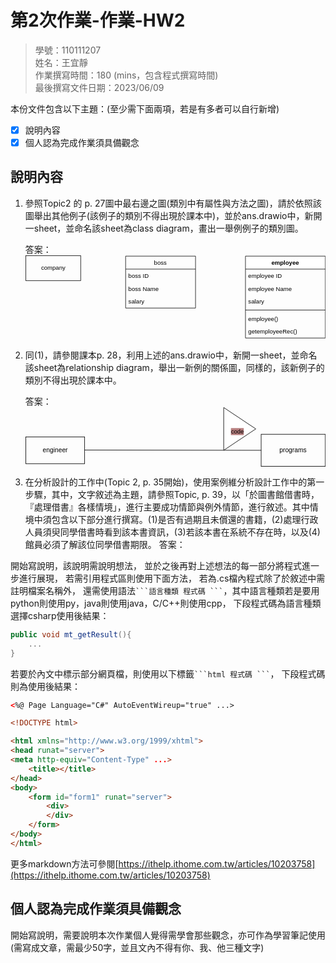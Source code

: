 # 第2次作業-作業-HW2
>
>學號：110111207
><br />
>姓名：王宜靜
><br />
>作業撰寫時間：180 (mins，包含程式撰寫時間)
><br />
>最後撰寫文件日期：2023/06/09
>

本份文件包含以下主題：(至少需下面兩項，若是有多者可以自行新增)
- [x] 說明內容
- [x] 個人認為完成作業須具備觀念

## 說明內容

1. 參照Topic2 的 p. 27圖中最右邊之圖(類別中有屬性與方法之圖)，請於依照該圖舉出其他例子(該例子的類別不得出現於課本中)，並於ans.drawio中，新開一sheet，並命名該sheet為class diagram，畫出一舉例例子的類別圖。

    答案：<svg xmlns="http://www.w3.org/2000/svg" xmlns:xlink="http://www.w3.org/1999/xlink" version="1.1" width="601px" viewBox="-0.5 -0.5 601 169" content="&lt;mxfile&gt;&lt;diagram id=&quot;ZqABsD34Xe3I2mjm6uDh&quot; name=&quot;第1頁&quot;&gt;&lt;mxGraphModel dx=&quot;744&quot; dy=&quot;277&quot; grid=&quot;1&quot; gridSize=&quot;10&quot; guides=&quot;1&quot; tooltips=&quot;1&quot; connect=&quot;1&quot; arrows=&quot;1&quot; fold=&quot;1&quot; page=&quot;1&quot; pageScale=&quot;1&quot; pageWidth=&quot;827&quot; pageHeight=&quot;1169&quot; math=&quot;0&quot; shadow=&quot;0&quot;&gt;&lt;root&gt;&lt;mxCell id=&quot;0&quot;/&gt;&lt;mxCell id=&quot;1&quot; parent=&quot;0&quot;/&gt;&lt;mxCell id=&quot;2&quot; value=&quot;company&quot; style=&quot;html=1;fillColor=none;&quot; vertex=&quot;1&quot; parent=&quot;1&quot;&gt;&lt;mxGeometry x=&quot;110&quot; y=&quot;40&quot; width=&quot;110&quot; height=&quot;50&quot; as=&quot;geometry&quot;/&gt;&lt;/mxCell&gt;&lt;mxCell id=&quot;3&quot; value=&quot;employee&quot; style=&quot;swimlane;fontStyle=1;align=center;verticalAlign=top;childLayout=stackLayout;horizontal=1;startSize=26;horizontalStack=0;resizeParent=1;resizeParentMax=0;resizeLast=0;collapsible=1;marginBottom=0;&quot; vertex=&quot;1&quot; parent=&quot;1&quot;&gt;&lt;mxGeometry x=&quot;550&quot; y=&quot;41&quot; width=&quot;160&quot; height=&quot;164&quot; as=&quot;geometry&quot;/&gt;&lt;/mxCell&gt;&lt;mxCell id=&quot;4&quot; value=&quot;employee ID&quot; style=&quot;text;strokeColor=none;fillColor=none;align=left;verticalAlign=top;spacingLeft=4;spacingRight=4;overflow=hidden;rotatable=0;points=[[0,0.5],[1,0.5]];portConstraint=eastwest;&quot; vertex=&quot;1&quot; parent=&quot;3&quot;&gt;&lt;mxGeometry y=&quot;26&quot; width=&quot;160&quot; height=&quot;26&quot; as=&quot;geometry&quot;/&gt;&lt;/mxCell&gt;&lt;mxCell id=&quot;5&quot; value=&quot;employee Name&quot; style=&quot;text;strokeColor=none;fillColor=none;align=left;verticalAlign=top;spacingLeft=4;spacingRight=4;overflow=hidden;rotatable=0;points=[[0,0.5],[1,0.5]];portConstraint=eastwest;&quot; vertex=&quot;1&quot; parent=&quot;3&quot;&gt;&lt;mxGeometry y=&quot;52&quot; width=&quot;160&quot; height=&quot;26&quot; as=&quot;geometry&quot;/&gt;&lt;/mxCell&gt;&lt;mxCell id=&quot;6&quot; value=&quot;salary&quot; style=&quot;text;strokeColor=none;fillColor=none;align=left;verticalAlign=top;spacingLeft=4;spacingRight=4;overflow=hidden;rotatable=0;points=[[0,0.5],[1,0.5]];portConstraint=eastwest;&quot; vertex=&quot;1&quot; parent=&quot;3&quot;&gt;&lt;mxGeometry y=&quot;78&quot; width=&quot;160&quot; height=&quot;26&quot; as=&quot;geometry&quot;/&gt;&lt;/mxCell&gt;&lt;mxCell id=&quot;7&quot; value=&quot;&quot; style=&quot;line;strokeWidth=1;fillColor=none;align=left;verticalAlign=middle;spacingTop=-1;spacingLeft=3;spacingRight=3;rotatable=0;labelPosition=right;points=[];portConstraint=eastwest;strokeColor=inherit;&quot; vertex=&quot;1&quot; parent=&quot;3&quot;&gt;&lt;mxGeometry y=&quot;104&quot; width=&quot;160&quot; height=&quot;8&quot; as=&quot;geometry&quot;/&gt;&lt;/mxCell&gt;&lt;mxCell id=&quot;8&quot; value=&quot;employee()&quot; style=&quot;text;strokeColor=none;fillColor=none;align=left;verticalAlign=top;spacingLeft=4;spacingRight=4;overflow=hidden;rotatable=0;points=[[0,0.5],[1,0.5]];portConstraint=eastwest;&quot; vertex=&quot;1&quot; parent=&quot;3&quot;&gt;&lt;mxGeometry y=&quot;112&quot; width=&quot;160&quot; height=&quot;26&quot; as=&quot;geometry&quot;/&gt;&lt;/mxCell&gt;&lt;mxCell id=&quot;9&quot; value=&quot;getemployeeRec()&quot; style=&quot;text;strokeColor=none;fillColor=none;align=left;verticalAlign=top;spacingLeft=4;spacingRight=4;overflow=hidden;rotatable=0;points=[[0,0.5],[1,0.5]];portConstraint=eastwest;&quot; vertex=&quot;1&quot; parent=&quot;3&quot;&gt;&lt;mxGeometry y=&quot;138&quot; width=&quot;160&quot; height=&quot;26&quot; as=&quot;geometry&quot;/&gt;&lt;/mxCell&gt;&lt;mxCell id=&quot;10&quot; value=&quot;boss&quot; style=&quot;swimlane;fontStyle=0;childLayout=stackLayout;horizontal=1;startSize=26;fillColor=none;horizontalStack=0;resizeParent=1;resizeParentMax=0;resizeLast=0;collapsible=1;marginBottom=0;&quot; vertex=&quot;1&quot; parent=&quot;1&quot;&gt;&lt;mxGeometry x=&quot;310&quot; y=&quot;41&quot; width=&quot;140&quot; height=&quot;104&quot; as=&quot;geometry&quot;/&gt;&lt;/mxCell&gt;&lt;mxCell id=&quot;11&quot; value=&quot;boss ID&quot; style=&quot;text;strokeColor=none;fillColor=none;align=left;verticalAlign=top;spacingLeft=4;spacingRight=4;overflow=hidden;rotatable=0;points=[[0,0.5],[1,0.5]];portConstraint=eastwest;&quot; vertex=&quot;1&quot; parent=&quot;10&quot;&gt;&lt;mxGeometry y=&quot;26&quot; width=&quot;140&quot; height=&quot;26&quot; as=&quot;geometry&quot;/&gt;&lt;/mxCell&gt;&lt;mxCell id=&quot;12&quot; value=&quot;boss Name&quot; style=&quot;text;strokeColor=none;fillColor=none;align=left;verticalAlign=top;spacingLeft=4;spacingRight=4;overflow=hidden;rotatable=0;points=[[0,0.5],[1,0.5]];portConstraint=eastwest;&quot; vertex=&quot;1&quot; parent=&quot;10&quot;&gt;&lt;mxGeometry y=&quot;52&quot; width=&quot;140&quot; height=&quot;26&quot; as=&quot;geometry&quot;/&gt;&lt;/mxCell&gt;&lt;mxCell id=&quot;13&quot; value=&quot;salary&quot; style=&quot;text;strokeColor=none;fillColor=none;align=left;verticalAlign=top;spacingLeft=4;spacingRight=4;overflow=hidden;rotatable=0;points=[[0,0.5],[1,0.5]];portConstraint=eastwest;&quot; vertex=&quot;1&quot; parent=&quot;10&quot;&gt;&lt;mxGeometry y=&quot;78&quot; width=&quot;140&quot; height=&quot;26&quot; as=&quot;geometry&quot;/&gt;&lt;/mxCell&gt;&lt;/root&gt;&lt;/mxGraphModel&gt;&lt;/diagram&gt;&lt;diagram id=&quot;WkEnrTT7VCYxmxIbAgU9&quot; name=&quot;第2頁&quot;&gt;&lt;mxGraphModel dx=&quot;744&quot; dy=&quot;277&quot; grid=&quot;1&quot; gridSize=&quot;10&quot; guides=&quot;1&quot; tooltips=&quot;1&quot; connect=&quot;1&quot; arrows=&quot;1&quot; fold=&quot;1&quot; page=&quot;1&quot; pageScale=&quot;1&quot; pageWidth=&quot;827&quot; pageHeight=&quot;1169&quot; math=&quot;0&quot; shadow=&quot;0&quot;&gt;&lt;root&gt;&lt;mxCell id=&quot;0&quot;/&gt;&lt;mxCell id=&quot;1&quot; parent=&quot;0&quot;/&gt;&lt;mxCell id=&quot;n_RbIPbDLvsUDZTMMRs3-17&quot; value=&quot;&quot; style=&quot;endArrow=none;html=1;&quot; edge=&quot;1&quot; parent=&quot;1&quot;&gt;&lt;mxGeometry width=&quot;50&quot; height=&quot;50&quot; relative=&quot;1&quot; as=&quot;geometry&quot;&gt;&lt;mxPoint x=&quot;190&quot; y=&quot;269.5&quot; as=&quot;sourcePoint&quot;/&gt;&lt;mxPoint x=&quot;520&quot; y=&quot;270&quot; as=&quot;targetPoint&quot;/&gt;&lt;/mxGeometry&gt;&lt;/mxCell&gt;&lt;mxCell id=&quot;n_RbIPbDLvsUDZTMMRs3-18&quot; value=&quot;programs&quot; style=&quot;rounded=0;whiteSpace=wrap;html=1;fillColor=none;&quot; vertex=&quot;1&quot; parent=&quot;1&quot;&gt;&lt;mxGeometry x=&quot;520&quot; y=&quot;240&quot; width=&quot;120&quot; height=&quot;60&quot; as=&quot;geometry&quot;/&gt;&lt;/mxCell&gt;&lt;mxCell id=&quot;n_RbIPbDLvsUDZTMMRs3-19&quot; value=&quot;engineer&quot; style=&quot;html=1;fillColor=none;&quot; vertex=&quot;1&quot; parent=&quot;1&quot;&gt;&lt;mxGeometry x=&quot;80&quot; y=&quot;245&quot; width=&quot;110&quot; height=&quot;50&quot; as=&quot;geometry&quot;/&gt;&lt;/mxCell&gt;&lt;mxCell id=&quot;n_RbIPbDLvsUDZTMMRs3-20&quot; value=&quot;&quot; style=&quot;triangle;whiteSpace=wrap;html=1;labelBackgroundColor=#b57d7d;&quot; vertex=&quot;1&quot; parent=&quot;1&quot;&gt;&lt;mxGeometry x=&quot;450&quot; y=&quot;190&quot; width=&quot;60&quot; height=&quot;80&quot; as=&quot;geometry&quot;/&gt;&lt;/mxCell&gt;&lt;mxCell id=&quot;n_RbIPbDLvsUDZTMMRs3-21&quot; value=&quot;code&quot; style=&quot;text;html=1;strokeColor=none;fillColor=none;align=center;verticalAlign=middle;whiteSpace=wrap;rounded=0;labelBackgroundColor=#b57d7d;strokeWidth=0;fontSize=11;&quot; vertex=&quot;1&quot; parent=&quot;1&quot;&gt;&lt;mxGeometry x=&quot;449&quot; y=&quot;220&quot; width=&quot;54&quot; height=&quot;30&quot; as=&quot;geometry&quot;/&gt;&lt;/mxCell&gt;&lt;/root&gt;&lt;/mxGraphModel&gt;&lt;/diagram&gt;&lt;/mxfile&gt;" onclick="(function(svg){var src=window.event.target||window.event.srcElement;while (src!=null&amp;&amp;src.nodeName.toLowerCase()!='a'){src=src.parentNode;}if(src==null){if(svg.wnd!=null&amp;&amp;!svg.wnd.closed){svg.wnd.focus();}else{var r=function(evt){if(evt.data=='ready'&amp;&amp;evt.source==svg.wnd){svg.wnd.postMessage(decodeURIComponent(svg.getAttribute('content')),'*');window.removeEventListener('message',r);}};window.addEventListener('message',r);svg.wnd=window.open('https://viewer.diagrams.net/?client=1&amp;page=0&amp;edit=_blank');}}})(this);" style="cursor:pointer;max-width:100%;max-height:169px;"><defs><clipPath id="mx-clip-444-32-152-26-0"><rect x="444" y="32" width="152" height="26"/></clipPath><clipPath id="mx-clip-444-58-152-26-0"><rect x="444" y="58" width="152" height="26"/></clipPath><clipPath id="mx-clip-444-84-152-26-0"><rect x="444" y="84" width="152" height="26"/></clipPath><clipPath id="mx-clip-444-118-152-26-0"><rect x="444" y="118" width="152" height="26"/></clipPath><clipPath id="mx-clip-444-144-152-26-0"><rect x="444" y="144" width="152" height="26"/></clipPath><clipPath id="mx-clip-204-32-132-26-0"><rect x="204" y="32" width="132" height="26"/></clipPath><clipPath id="mx-clip-204-58-132-26-0"><rect x="204" y="58" width="132" height="26"/></clipPath><clipPath id="mx-clip-204-84-132-26-0"><rect x="204" y="84" width="132" height="26"/></clipPath></defs><g><rect x="0" y="0" width="110" height="50" fill="none" stroke="rgb(0, 0, 0)" pointer-events="all"/><g transform="translate(-0.5 -0.5)"><switch><foreignObject pointer-events="none" width="100%" height="100%" requiredFeatures="http://www.w3.org/TR/SVG11/feature#Extensibility" style="overflow: visible; text-align: left;"><div xmlns="http://www.w3.org/1999/xhtml" style="display: flex; align-items: unsafe center; justify-content: unsafe center; width: 1px; height: 1px; padding-top: 25px; margin-left: 55px;"><div data-drawio-colors="color: rgb(0, 0, 0); " style="box-sizing: border-box; font-size: 0px; text-align: center;"><div style="display: inline-block; font-size: 12px; font-family: Helvetica; color: rgb(0, 0, 0); line-height: 1.2; pointer-events: all; white-space: nowrap;">company</div></div></div></foreignObject><text x="55" y="29" fill="rgb(0, 0, 0)" font-family="Helvetica" font-size="12px" text-anchor="middle">company</text></switch></g><path d="M 440 27 L 440 1 L 600 1 L 600 27" fill="rgb(255, 255, 255)" stroke="rgb(0, 0, 0)" stroke-miterlimit="10" pointer-events="all"/><path d="M 440 27 L 440 165 L 600 165 L 600 27" fill="none" stroke="rgb(0, 0, 0)" stroke-miterlimit="10" pointer-events="none"/><path d="M 440 27 L 600 27" fill="none" stroke="rgb(0, 0, 0)" stroke-miterlimit="10" pointer-events="none"/><g fill="rgb(0, 0, 0)" font-family="Helvetica" font-weight="bold" pointer-events="none" text-anchor="middle" font-size="12px"><text x="519.5" y="18.5">employee</text></g><g fill="rgb(0, 0, 0)" font-family="Helvetica" pointer-events="none" clip-path="url(#mx-clip-444-32-152-26-0)" font-size="12px"><text x="445.5" y="44.5">employee ID</text></g><g fill="rgb(0, 0, 0)" font-family="Helvetica" pointer-events="none" clip-path="url(#mx-clip-444-58-152-26-0)" font-size="12px"><text x="445.5" y="70.5">employee Name</text></g><g fill="rgb(0, 0, 0)" font-family="Helvetica" pointer-events="none" clip-path="url(#mx-clip-444-84-152-26-0)" font-size="12px"><text x="445.5" y="96.5">salary</text></g><path d="M 440 109 L 600 109" fill="none" stroke="rgb(0, 0, 0)" stroke-miterlimit="10" pointer-events="none"/><g fill="rgb(0, 0, 0)" font-family="Helvetica" pointer-events="none" clip-path="url(#mx-clip-444-118-152-26-0)" font-size="12px"><text x="445.5" y="130.5">employee()</text></g><g fill="rgb(0, 0, 0)" font-family="Helvetica" pointer-events="none" clip-path="url(#mx-clip-444-144-152-26-0)" font-size="12px"><text x="445.5" y="156.5">getemployeeRec()</text></g><path d="M 200 27 L 200 1 L 340 1 L 340 27" fill="none" stroke="rgb(0, 0, 0)" stroke-miterlimit="10" pointer-events="none"/><path d="M 200 27 L 200 105 L 340 105 L 340 27" fill="none" stroke="rgb(0, 0, 0)" stroke-miterlimit="10" pointer-events="none"/><path d="M 200 27 L 340 27" fill="none" stroke="rgb(0, 0, 0)" stroke-miterlimit="10" pointer-events="none"/><g fill="rgb(0, 0, 0)" font-family="Helvetica" pointer-events="none" text-anchor="middle" font-size="12px"><text x="269.5" y="18.5">boss</text></g><g fill="rgb(0, 0, 0)" font-family="Helvetica" pointer-events="none" clip-path="url(#mx-clip-204-32-132-26-0)" font-size="12px"><text x="205.5" y="44.5">boss ID</text></g><g fill="rgb(0, 0, 0)" font-family="Helvetica" pointer-events="none" clip-path="url(#mx-clip-204-58-132-26-0)" font-size="12px"><text x="205.5" y="70.5">boss Name</text></g><g fill="rgb(0, 0, 0)" font-family="Helvetica" pointer-events="none" clip-path="url(#mx-clip-204-84-132-26-0)" font-size="12px"><text x="205.5" y="96.5">salary</text></g></g><switch><g requiredFeatures="http://www.w3.org/TR/SVG11/feature#Extensibility"/><a transform="translate(0,-5)" xlink:href="https://www.diagrams.net/doc/faq/svg-export-text-problems" target="_blank"><text text-anchor="middle" font-size="10px" x="50%" y="100%">Text is not SVG - cannot display</text></a></switch></svg>

2. 同(1)，請參閱課本p. 28，利用上述的ans.drawio中，新開一sheet，並命名該sheet為relationship diagram，舉出一新例的關係圖，同樣的，該新例子的類別不得出現於課本中。

    答案：<svg xmlns="http://www.w3.org/2000/svg" xmlns:xlink="http://www.w3.org/1999/xlink" version="1.1" width="561px" viewBox="-0.5 -0.5 561 111" content="&lt;mxfile&gt;&lt;diagram id=&quot;ZqABsD34Xe3I2mjm6uDh&quot; name=&quot;第1頁&quot;&gt;&lt;mxGraphModel dx=&quot;744&quot; dy=&quot;277&quot; grid=&quot;1&quot; gridSize=&quot;10&quot; guides=&quot;1&quot; tooltips=&quot;1&quot; connect=&quot;1&quot; arrows=&quot;1&quot; fold=&quot;1&quot; page=&quot;1&quot; pageScale=&quot;1&quot; pageWidth=&quot;827&quot; pageHeight=&quot;1169&quot; math=&quot;0&quot; shadow=&quot;0&quot;&gt;&lt;root&gt;&lt;mxCell id=&quot;0&quot;/&gt;&lt;mxCell id=&quot;1&quot; parent=&quot;0&quot;/&gt;&lt;mxCell id=&quot;2&quot; value=&quot;company&quot; style=&quot;html=1;fillColor=none;&quot; vertex=&quot;1&quot; parent=&quot;1&quot;&gt;&lt;mxGeometry x=&quot;110&quot; y=&quot;40&quot; width=&quot;110&quot; height=&quot;50&quot; as=&quot;geometry&quot;/&gt;&lt;/mxCell&gt;&lt;mxCell id=&quot;3&quot; value=&quot;employee&quot; style=&quot;swimlane;fontStyle=1;align=center;verticalAlign=top;childLayout=stackLayout;horizontal=1;startSize=26;horizontalStack=0;resizeParent=1;resizeParentMax=0;resizeLast=0;collapsible=1;marginBottom=0;&quot; vertex=&quot;1&quot; parent=&quot;1&quot;&gt;&lt;mxGeometry x=&quot;550&quot; y=&quot;41&quot; width=&quot;160&quot; height=&quot;164&quot; as=&quot;geometry&quot;/&gt;&lt;/mxCell&gt;&lt;mxCell id=&quot;4&quot; value=&quot;employee ID&quot; style=&quot;text;strokeColor=none;fillColor=none;align=left;verticalAlign=top;spacingLeft=4;spacingRight=4;overflow=hidden;rotatable=0;points=[[0,0.5],[1,0.5]];portConstraint=eastwest;&quot; vertex=&quot;1&quot; parent=&quot;3&quot;&gt;&lt;mxGeometry y=&quot;26&quot; width=&quot;160&quot; height=&quot;26&quot; as=&quot;geometry&quot;/&gt;&lt;/mxCell&gt;&lt;mxCell id=&quot;5&quot; value=&quot;employee Name&quot; style=&quot;text;strokeColor=none;fillColor=none;align=left;verticalAlign=top;spacingLeft=4;spacingRight=4;overflow=hidden;rotatable=0;points=[[0,0.5],[1,0.5]];portConstraint=eastwest;&quot; vertex=&quot;1&quot; parent=&quot;3&quot;&gt;&lt;mxGeometry y=&quot;52&quot; width=&quot;160&quot; height=&quot;26&quot; as=&quot;geometry&quot;/&gt;&lt;/mxCell&gt;&lt;mxCell id=&quot;6&quot; value=&quot;salary&quot; style=&quot;text;strokeColor=none;fillColor=none;align=left;verticalAlign=top;spacingLeft=4;spacingRight=4;overflow=hidden;rotatable=0;points=[[0,0.5],[1,0.5]];portConstraint=eastwest;&quot; vertex=&quot;1&quot; parent=&quot;3&quot;&gt;&lt;mxGeometry y=&quot;78&quot; width=&quot;160&quot; height=&quot;26&quot; as=&quot;geometry&quot;/&gt;&lt;/mxCell&gt;&lt;mxCell id=&quot;7&quot; value=&quot;&quot; style=&quot;line;strokeWidth=1;fillColor=none;align=left;verticalAlign=middle;spacingTop=-1;spacingLeft=3;spacingRight=3;rotatable=0;labelPosition=right;points=[];portConstraint=eastwest;strokeColor=inherit;&quot; vertex=&quot;1&quot; parent=&quot;3&quot;&gt;&lt;mxGeometry y=&quot;104&quot; width=&quot;160&quot; height=&quot;8&quot; as=&quot;geometry&quot;/&gt;&lt;/mxCell&gt;&lt;mxCell id=&quot;8&quot; value=&quot;employee()&quot; style=&quot;text;strokeColor=none;fillColor=none;align=left;verticalAlign=top;spacingLeft=4;spacingRight=4;overflow=hidden;rotatable=0;points=[[0,0.5],[1,0.5]];portConstraint=eastwest;&quot; vertex=&quot;1&quot; parent=&quot;3&quot;&gt;&lt;mxGeometry y=&quot;112&quot; width=&quot;160&quot; height=&quot;26&quot; as=&quot;geometry&quot;/&gt;&lt;/mxCell&gt;&lt;mxCell id=&quot;9&quot; value=&quot;getemployeeRec()&quot; style=&quot;text;strokeColor=none;fillColor=none;align=left;verticalAlign=top;spacingLeft=4;spacingRight=4;overflow=hidden;rotatable=0;points=[[0,0.5],[1,0.5]];portConstraint=eastwest;&quot; vertex=&quot;1&quot; parent=&quot;3&quot;&gt;&lt;mxGeometry y=&quot;138&quot; width=&quot;160&quot; height=&quot;26&quot; as=&quot;geometry&quot;/&gt;&lt;/mxCell&gt;&lt;mxCell id=&quot;10&quot; value=&quot;boss&quot; style=&quot;swimlane;fontStyle=0;childLayout=stackLayout;horizontal=1;startSize=26;fillColor=none;horizontalStack=0;resizeParent=1;resizeParentMax=0;resizeLast=0;collapsible=1;marginBottom=0;&quot; vertex=&quot;1&quot; parent=&quot;1&quot;&gt;&lt;mxGeometry x=&quot;310&quot; y=&quot;41&quot; width=&quot;140&quot; height=&quot;104&quot; as=&quot;geometry&quot;/&gt;&lt;/mxCell&gt;&lt;mxCell id=&quot;11&quot; value=&quot;boss ID&quot; style=&quot;text;strokeColor=none;fillColor=none;align=left;verticalAlign=top;spacingLeft=4;spacingRight=4;overflow=hidden;rotatable=0;points=[[0,0.5],[1,0.5]];portConstraint=eastwest;&quot; vertex=&quot;1&quot; parent=&quot;10&quot;&gt;&lt;mxGeometry y=&quot;26&quot; width=&quot;140&quot; height=&quot;26&quot; as=&quot;geometry&quot;/&gt;&lt;/mxCell&gt;&lt;mxCell id=&quot;12&quot; value=&quot;boss Name&quot; style=&quot;text;strokeColor=none;fillColor=none;align=left;verticalAlign=top;spacingLeft=4;spacingRight=4;overflow=hidden;rotatable=0;points=[[0,0.5],[1,0.5]];portConstraint=eastwest;&quot; vertex=&quot;1&quot; parent=&quot;10&quot;&gt;&lt;mxGeometry y=&quot;52&quot; width=&quot;140&quot; height=&quot;26&quot; as=&quot;geometry&quot;/&gt;&lt;/mxCell&gt;&lt;mxCell id=&quot;13&quot; value=&quot;salary&quot; style=&quot;text;strokeColor=none;fillColor=none;align=left;verticalAlign=top;spacingLeft=4;spacingRight=4;overflow=hidden;rotatable=0;points=[[0,0.5],[1,0.5]];portConstraint=eastwest;&quot; vertex=&quot;1&quot; parent=&quot;10&quot;&gt;&lt;mxGeometry y=&quot;78&quot; width=&quot;140&quot; height=&quot;26&quot; as=&quot;geometry&quot;/&gt;&lt;/mxCell&gt;&lt;/root&gt;&lt;/mxGraphModel&gt;&lt;/diagram&gt;&lt;diagram id=&quot;WkEnrTT7VCYxmxIbAgU9&quot; name=&quot;第2頁&quot;&gt;&lt;mxGraphModel dx=&quot;744&quot; dy=&quot;277&quot; grid=&quot;1&quot; gridSize=&quot;10&quot; guides=&quot;1&quot; tooltips=&quot;1&quot; connect=&quot;1&quot; arrows=&quot;1&quot; fold=&quot;1&quot; page=&quot;1&quot; pageScale=&quot;1&quot; pageWidth=&quot;827&quot; pageHeight=&quot;1169&quot; math=&quot;0&quot; shadow=&quot;0&quot;&gt;&lt;root&gt;&lt;mxCell id=&quot;0&quot;/&gt;&lt;mxCell id=&quot;1&quot; parent=&quot;0&quot;/&gt;&lt;mxCell id=&quot;n_RbIPbDLvsUDZTMMRs3-17&quot; value=&quot;&quot; style=&quot;endArrow=none;html=1;&quot; edge=&quot;1&quot; parent=&quot;1&quot;&gt;&lt;mxGeometry width=&quot;50&quot; height=&quot;50&quot; relative=&quot;1&quot; as=&quot;geometry&quot;&gt;&lt;mxPoint x=&quot;190&quot; y=&quot;269.5&quot; as=&quot;sourcePoint&quot;/&gt;&lt;mxPoint x=&quot;520&quot; y=&quot;270&quot; as=&quot;targetPoint&quot;/&gt;&lt;/mxGeometry&gt;&lt;/mxCell&gt;&lt;mxCell id=&quot;n_RbIPbDLvsUDZTMMRs3-18&quot; value=&quot;programs&quot; style=&quot;rounded=0;whiteSpace=wrap;html=1;fillColor=none;&quot; vertex=&quot;1&quot; parent=&quot;1&quot;&gt;&lt;mxGeometry x=&quot;520&quot; y=&quot;240&quot; width=&quot;120&quot; height=&quot;60&quot; as=&quot;geometry&quot;/&gt;&lt;/mxCell&gt;&lt;mxCell id=&quot;n_RbIPbDLvsUDZTMMRs3-19&quot; value=&quot;engineer&quot; style=&quot;html=1;fillColor=none;&quot; vertex=&quot;1&quot; parent=&quot;1&quot;&gt;&lt;mxGeometry x=&quot;80&quot; y=&quot;245&quot; width=&quot;110&quot; height=&quot;50&quot; as=&quot;geometry&quot;/&gt;&lt;/mxCell&gt;&lt;mxCell id=&quot;n_RbIPbDLvsUDZTMMRs3-20&quot; value=&quot;&quot; style=&quot;triangle;whiteSpace=wrap;html=1;labelBackgroundColor=#b57d7d;&quot; vertex=&quot;1&quot; parent=&quot;1&quot;&gt;&lt;mxGeometry x=&quot;450&quot; y=&quot;190&quot; width=&quot;60&quot; height=&quot;80&quot; as=&quot;geometry&quot;/&gt;&lt;/mxCell&gt;&lt;mxCell id=&quot;n_RbIPbDLvsUDZTMMRs3-21&quot; value=&quot;code&quot; style=&quot;text;html=1;strokeColor=none;fillColor=none;align=center;verticalAlign=middle;whiteSpace=wrap;rounded=0;labelBackgroundColor=#b57d7d;strokeWidth=0;fontSize=11;&quot; vertex=&quot;1&quot; parent=&quot;1&quot;&gt;&lt;mxGeometry x=&quot;449&quot; y=&quot;220&quot; width=&quot;54&quot; height=&quot;30&quot; as=&quot;geometry&quot;/&gt;&lt;/mxCell&gt;&lt;/root&gt;&lt;/mxGraphModel&gt;&lt;/diagram&gt;&lt;/mxfile&gt;" onclick="(function(svg){var src=window.event.target||window.event.srcElement;while (src!=null&amp;&amp;src.nodeName.toLowerCase()!='a'){src=src.parentNode;}if(src==null){if(svg.wnd!=null&amp;&amp;!svg.wnd.closed){svg.wnd.focus();}else{var r=function(evt){if(evt.data=='ready'&amp;&amp;evt.source==svg.wnd){svg.wnd.postMessage(decodeURIComponent(svg.getAttribute('content')),'*');window.removeEventListener('message',r);}};window.addEventListener('message',r);svg.wnd=window.open('https://viewer.diagrams.net/?client=1&amp;page=1&amp;edit=_blank');}}})(this);" style="cursor:pointer;max-width:100%;max-height:111px;"><defs/><g><path d="M 110 79.5 L 440 80" fill="none" stroke="rgb(0, 0, 0)" stroke-miterlimit="10" pointer-events="stroke"/><rect x="440" y="50" width="120" height="60" fill="none" stroke="rgb(0, 0, 0)" pointer-events="all"/><g transform="translate(-0.5 -0.5)"><switch><foreignObject pointer-events="none" width="100%" height="100%" requiredFeatures="http://www.w3.org/TR/SVG11/feature#Extensibility" style="overflow: visible; text-align: left;"><div xmlns="http://www.w3.org/1999/xhtml" style="display: flex; align-items: unsafe center; justify-content: unsafe center; width: 118px; height: 1px; padding-top: 80px; margin-left: 441px;"><div data-drawio-colors="color: rgb(0, 0, 0); " style="box-sizing: border-box; font-size: 0px; text-align: center;"><div style="display: inline-block; font-size: 12px; font-family: Helvetica; color: rgb(0, 0, 0); line-height: 1.2; pointer-events: all; white-space: normal; overflow-wrap: normal;">programs</div></div></div></foreignObject><text x="500" y="84" fill="rgb(0, 0, 0)" font-family="Helvetica" font-size="12px" text-anchor="middle">programs</text></switch></g><rect x="0" y="55" width="110" height="50" fill="none" stroke="rgb(0, 0, 0)" pointer-events="all"/><g transform="translate(-0.5 -0.5)"><switch><foreignObject pointer-events="none" width="100%" height="100%" requiredFeatures="http://www.w3.org/TR/SVG11/feature#Extensibility" style="overflow: visible; text-align: left;"><div xmlns="http://www.w3.org/1999/xhtml" style="display: flex; align-items: unsafe center; justify-content: unsafe center; width: 1px; height: 1px; padding-top: 80px; margin-left: 55px;"><div data-drawio-colors="color: rgb(0, 0, 0); " style="box-sizing: border-box; font-size: 0px; text-align: center;"><div style="display: inline-block; font-size: 12px; font-family: Helvetica; color: rgb(0, 0, 0); line-height: 1.2; pointer-events: all; white-space: nowrap;">engineer</div></div></div></foreignObject><text x="55" y="84" fill="rgb(0, 0, 0)" font-family="Helvetica" font-size="12px" text-anchor="middle">engineer</text></switch></g><path d="M 370 0 L 430 40 L 370 80 Z" fill="rgb(255, 255, 255)" stroke="rgb(0, 0, 0)" stroke-miterlimit="10" pointer-events="all"/><rect x="369" y="30" width="54" height="30" fill="none" stroke="none" pointer-events="all"/><g transform="translate(-0.5 -0.5)"><switch><foreignObject pointer-events="none" width="100%" height="100%" requiredFeatures="http://www.w3.org/TR/SVG11/feature#Extensibility" style="overflow: visible; text-align: left;"><div xmlns="http://www.w3.org/1999/xhtml" style="display: flex; align-items: unsafe center; justify-content: unsafe center; width: 52px; height: 1px; padding-top: 45px; margin-left: 370px;"><div data-drawio-colors="color: rgb(0, 0, 0); background-color: #b57d7d; " style="box-sizing: border-box; font-size: 0px; text-align: center;"><div style="display: inline-block; font-size: 11px; font-family: Helvetica; color: rgb(0, 0, 0); line-height: 1.2; pointer-events: all; background-color: rgb(181, 125, 125); white-space: normal; overflow-wrap: normal;">code</div></div></div></foreignObject><text x="396" y="48" fill="rgb(0, 0, 0)" font-family="Helvetica" font-size="11px" text-anchor="middle">code</text></switch></g></g><switch><g requiredFeatures="http://www.w3.org/TR/SVG11/feature#Extensibility"/><a transform="translate(0,-5)" xlink:href="https://www.diagrams.net/doc/faq/svg-export-text-problems" target="_blank"><text text-anchor="middle" font-size="10px" x="50%" y="100%">Text is not SVG - cannot display</text></a></switch></svg>

3. 在分析設計的工作中(Topic 2, p. 35開始)，使用案例維分析設計工作中的第一步驟，其中，文字敘述為主題，請參照Topic, p. 39，以「於圖書館借書時，『處理借書』各樣情境」，進行主要成功情節與例外情節，進行敘述。其中情境中須包含以下部分進行撰寫。(1)是否有過期且未償還的書籍，(2)處理行政人員須臾同學借書時看到該本書資訊，(3)若該本書在系統不存在時，以及(4)館員必須了解該位同學借書期限。
    答案：

開始寫說明，該說明需說明想法，
並於之後再對上述想法的每一部分將程式進一步進行展現，
若需引用程式區則使用下面方法，
若為.cs檔內程式除了於敘述中需註明檔案名稱外，
還需使用語法` ```語言種類 程式碼 ``` `，其中語言種類若是要用python則使用py，java則使用java，C/C++則使用cpp，
下段程式碼為語言種類選擇csharp使用後結果：

```csharp
public void mt_getResult(){
    ...
}
```

若要於內文中標示部分網頁檔，則使用以下標籤` ```html 程式碼 ``` `，
下段程式碼則為使用後結果：

```html
<%@ Page Language="C#" AutoEventWireup="true" ...>

<!DOCTYPE html>

<html xmlns="http://www.w3.org/1999/xhtml">
<head runat="server">
<meta http-equiv="Content-Type" ...>
    <title></title>
</head>
<body>
    <form id="form1" runat="server">
        <div>
        </div>
    </form>
</body>
</html>
```
更多markdown方法可參閱[https://ithelp.ithome.com.tw/articles/10203758](https://ithelp.ithome.com.tw/articles/10203758)

## 個人認為完成作業須具備觀念

開始寫說明，需要說明本次作業個人覺得需學會那些觀念，亦可作為學習筆記使用 (需寫成文章，需最少50字，並且文內不得有你、我、他三種文字)